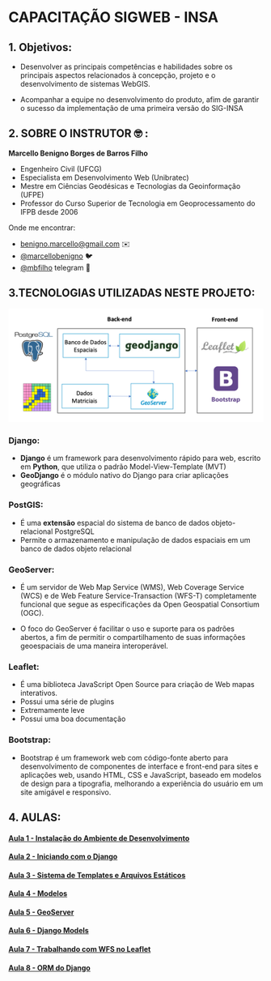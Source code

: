 # CAPACITAÇÃO SIGWEB - INSA

## 1. Objetivos:


* Desenvolver as principais competências e habilidades sobre os principais aspectos relacionados à concepção, projeto e o desenvolvimento de sistemas WebGIS.

* Acompanhar a equipe no desenvolvimento do produto, afim de garantir o sucesso da implementação de uma primeira versão do SIG-INSA



## 2. SOBRE O INSTRUTOR 🤓 :

**Marcello Benigno Borges de Barros Filho**

- Engenheiro Civil (UFCG)
- Especialista em Desenvolvimento Web (Unibratec)
- Mestre em Ciências Geodésicas e Tecnologias da Geoinformação (UFPE)
- Professor do Curso Superior de Tecnologia em Geoprocessamento do IFPB desde 2006

Onde me encontrar:

- benigno.marcello@gmail.com ✉️
- [@marcellobenigno](https://twitter.com/marcellobenigno) 🐦 
- [@mbfilho](https://t.me/mbfilho)  telegram 💬


## 3.TECNOLOGIAS UTILIZADAS NESTE PROJETO:

![](imgs/arquitetura.png)

### Django:

 - **Django** é um framework para desenvolvimento rápido para web, escrito em **Python**, que utiliza o padrão Model-View-Template (MVT)
 - **GeoDjango** é o módulo nativo do Django para criar aplicações geográficas

### PostGIS:

- É uma **extensão** espacial do sistema de banco de dados objeto-relacional PostgreSQL
- Permite o armazenamento e manipulação de dados espaciais em um banco de dados objeto relacional

### GeoServer:

- É um servidor de Web Map Service (WMS), Web Coverage Service (WCS) e de Web Feature Service-Transaction (WFS-T) completamente funcional que segue as especificações da Open Geospatial Consortium (OGC).

- O foco do GeoServer é facilitar o uso e suporte para os padrões abertos, a fim de permitir o compartilhamento de suas informações geoespaciais de uma maneira interoperável.

### Leaflet:

- É uma biblioteca JavaScript Open Source  para criação de Web mapas interativos.
- Possui uma série de plugins
- Extremamente leve
- Possui uma boa documentação

### Bootstrap:

- Bootstrap é um framework web com código-fonte aberto para desenvolvimento de componentes de interface e front-end para sites e aplicações web, usando HTML, CSS e JavaScript, baseado em modelos de design para a tipografia, melhorando a experiência do usuário em um site amigável e responsivo.

## 4. AULAS:

#### [Aula 1 - Instalação do Ambiente de Desenvolvimento][1]
#### [Aula 2 - Iniciando com o Django][2]
#### [Aula 3 - Sistema de Templates e Arquivos Estáticos][3]
#### [Aula 4 - Modelos][4]
#### [Aula 5 - GeoServer][5]
#### [Aula 6 - Django Models][6]
#### [Aula 7 - Trabalhando com WFS no Leaflet][7]
#### [Aula 8 - ORM do Django][8]

[1]:docs/instalacao.md
[2]:docs/iniciando-com-django.md
[3]:docs/sistema-templates.md
[4]:docs/models.md
[5]:docs/geoserver.md
[6]:https://youtu.be/ogtmVhMygoI
[7]:https://youtu.be/-MPYF5NsB3A
[8]:https://youtu.be/oBFyn4CcPpQ

